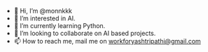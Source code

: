 - 👋 Hi, I’m @monnkkk
- 👀 I’m interested in AI.
- 🌱 I’m currently learning Python.
- 💞️ I’m looking to collaborate on AI based projects.
- 📫 How to reach me, mail me on workforyashtripathi@gmail.com

<!---
monnkkk/monnkkk is a ✨ special ✨ repository because its `README.md` (this file) appears on your GitHub profile.
You can click the Preview link to take a look at your changes.
--->
